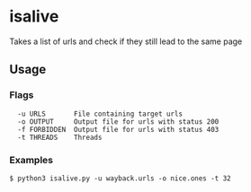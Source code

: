 # isalive
Takes a list of urls and check if they still lead to the same page

## Usage 
### Flags
```
  -u URLS       File containing target urls
  -o OUTPUT     Output file for urls with status 200
  -f FORBIDDEN  Output file for urls with status 403
  -t THREADS    Threads
```

### Examples
```
$ python3 isalive.py -u wayback.urls -o nice.ones -t 32
```
